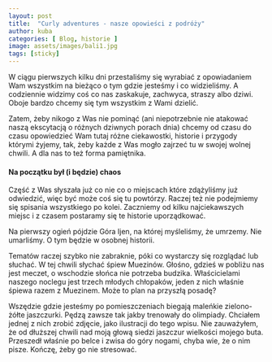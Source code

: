 ```yaml
---
layout: post
title:  "Curly adventures - nasze opowieści z podróży"
author: kuba
categories: [ Blog, historie ]
image: assets/images/bali1.jpg
tags: [sticky]
---
```


W ciągu pierwszych kilku dni przestaliśmy się wyrabiać z opowiadaniem Wam wszystkim na bieżąco o tym gdzie jesteśmy i co widzieliśmy. A codziennie widzimy coś co nas zaskakuje, zachwyca, straszy albo dziwi. Oboje bardzo chcemy się tym wszystkim z Wami dzielić.

Zatem, żeby nikogo z Was nie pominąć (ani niepotrzebnie nie atakować naszą ekscytacją o różnych dziwnych porach dnia) chcemy od czasu do czasu opowiedzieć Wam tutaj różne ciekawostki, historie i przygody którymi żyjemy, tak, żeby każde z Was mogło zajrzeć tu w swojej wolnej chwili. A dla nas to też forma pamiętnika.

#### Na początku był (i będzie) chaos

Część z Was słyszała już co nie co o miejscach które zdążyliśmy już odwiedzić, więc być może coś się tu powtórzy. Raczej też nie podejmiemy się spisania wszystkiego po kolei. Zaczniemy od kilku najciekawszych miejsc i z czasem postaramy się te historie uporządkować. 

Na pierwszy ogień pójdzie Góra Ijen, na której myśleliśmy, że umrzemy. Nie umarliśmy. O tym będzie w osobnej historii. 

Tematów raczej szybko nie zabraknie, póki co wystarczy się rozglądać lub słuchać. W tej chwili słychać śpiew Muezinów. Głośno, gdzieś w pobliżu nas jest meczet, o wschodzie słońca nie potrzeba budzika. Właścicielami naszego noclegu jest trzech młodych chłopaków, jeden z nich właśnie śpiewa razem z Muezinem. Może to plan na przyszłą posadę?  

Wszędzie gdzie jesteśmy po pomieszczeniach biegają maleńkie zielono-żółte jaszczurki. Pędzą zawsze tak jakby trenowały do olimpiady. Chciałem jednej z nich zrobić zdjęcie, jako ilustracji do tego wpisu. Nie zauważyłem, że od dłuższej chwili nad moją głową siedzi jaszczur wielkości mojego buta. Przeszedł właśnie po belce i zwisa do góry nogami, chyba wie, że o nim pisze. Kończę, żeby go nie stresować.


